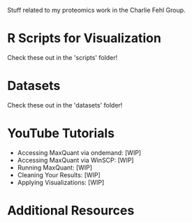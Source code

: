 Stuff related to my proteomics work in the Charlie Fehl Group.

# R Scripts for Visualization
Check these out in the 'scripts' folder!

# Datasets
Check these out in the 'datasets' folder!

# YouTube Tutorials
- Accessing MaxQuant via ondemand: [WIP]
- Accessing MaxQuant via WinSCP: [WIP]
- Running MaxQuant: [WIP]
- Cleaning Your Results: [WIP]
- Applying Visualizations: [WIP]

# Additional Resources

